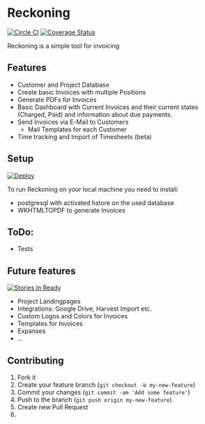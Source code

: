 # Reckoning

[![Circle CI](https://circleci.com/gh/reckoning/app.svg?style=svg)](https://circleci.com/gh/reckoning/app)
[![Coverage Status](https://coveralls.io/repos/github/mortik/reckoning/badge.svg?branch=live)](https://coveralls.io/github/mortik/reckoning?branch=live)

Reckoning is a simple tool for invoicing

## Features
- Customer and Project Database
- Create basic Invoices with multiple Positions
- Generate PDFs for Invoices
- Basic Dashboard with Current Invoices and their current states (Charged, Paid) and information about due payments.
- Send Invoices via E-Mail to Customers
  - Mail Templates for each Customer
- Time tracking and Import of Timesheets (beta)

## Setup

[![Deploy](https://www.herokucdn.com/deploy/button.png)](https://heroku.com/deploy)

To run Reckoning on your local machine you need to install:

- postgresql with activated hstore on the used database
- WKHTMLTOPDF to generate Invoices

## ToDo:

- Tests

## Future features

[![Stories in Ready](https://badge.waffle.io/mortik/reckoning.png?label=ready&title=Ready)](http://waffle.io/mortik/reckoning)

- Project Landingpages
- Integrations: Google Drive, Harvest Import etc.
- Custom Logos and Colors for Invoices
- Templates for Invoices
- Expanses
- ...

## Contributing

1. Fork it
2. Create your feature branch (`git checkout -b my-new-feature`)
3. Commit your changes (`git commit -am 'Add some feature'`)
4. Push to the branch (`git push origin my-new-feature`)
5. Create new Pull Request
6.
